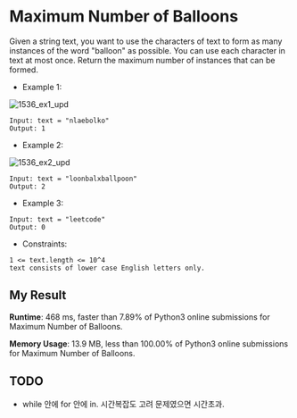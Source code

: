 # Maximum Number of Balloons

Given a string text, you want to use the characters of text to form as many instances of the word "balloon" as possible.
You can use each character in text at most once. Return the maximum number of instances that can be formed.

- Example 1:

![1536_ex1_upd](https://user-images.githubusercontent.com/44221590/65222064-47555f80-daf9-11e9-8947-31349e74f490.jpg)

```
Input: text = "nlaebolko"
Output: 1
```

- Example 2:

![1536_ex2_upd](https://user-images.githubusercontent.com/44221590/65222065-47555f80-daf9-11e9-9aa9-8b8ddd3364ce.jpg)

```
Input: text = "loonbalxballpoon"
Output: 2
```

- Example 3:

```
Input: text = "leetcode"
Output: 0
```

- Constraints:

```
1 <= text.length <= 10^4
text consists of lower case English letters only.
```

## My Result

**Runtime**: 468 ms, faster than 7.89% of Python3 online submissions for Maximum Number of Balloons.

**Memory Usage**: 13.9 MB, less than 100.00% of Python3 online submissions for Maximum Number of Balloons.

## TODO

- while 안에 for 안에 in. 시간복잡도 고려 문제였으면 시간초과.
